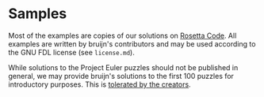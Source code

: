 # Samples

Most of the examples are copies of our solutions on [Rosetta
Code](https://rosettacode.org/wiki/Category:Bruijn). All examples are
written by bruijn's contributors and may be used according to the GNU
FDL license (see `license.md`).

While solutions to the Project Euler puzzles should not be published in
general, we may provide bruijn's solutions to the first 100 puzzles for
introductory purposes. This is [tolerated by the
creators](https://projecteuler.net/about).
